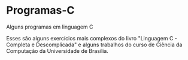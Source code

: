 # Programas-C
Alguns programas em linguagem C

Esses são alguns exercícios mais complexos do livro "Linguagem C - Completa e Descomplicada"
e alguns trabalhos do curso de Ciência da Computação da Universidade de Brasília.
